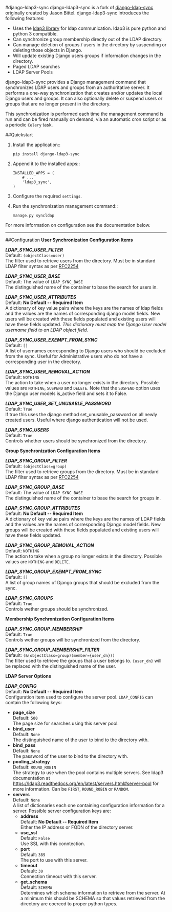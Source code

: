 #django-ldap3-sync
django-ldap3-sync is a fork of [django-ldap-sync](https://github.com/jbittel/django-ldap-sync) originally created by Jason Bittel.
django-ldap3-sync introduces the following features:

 - Uses the [ldap3 library](https://github.com/cannatag/ldap3) for ldap communication. ldap3 is pure python and python 3 compatible.
 - Can synchronize group membership directly out of the LDAP directory.
 - Can manage deletion of groups / users in the directory by suspending or deleting those objects in Django.
 - Will update existing Django users groups if information changes in the directory.
 - Paged LDAP searches
 - LDAP Server Pools

django-ldap3-sync provides a Django management command that synchronizes LDAP
users and groups from an authoritative server. It performs a one-way
synchronization that creates and/or updates the local Django users and groups. It can also optionally delete or suspend users or groups that are no longer present in the directory.

This synchronization is performed each time the management command is run and
can be fired manually on demand, via an automatic cron script or as a periodic
`Celery` task.

##Quickstart
1. Install the application::

      `pip install django-ldap3-sync`

2. Append it to the installed apps::

      ```
      INSTALLED_APPS = (
          # ...
          'ldap3_sync',
      )
      ```

3. Configure the required `settings`.

4. Run the synchronization management command::

      `manage.py syncldap`

For more information on configuration see the documentation below.


----------

##Configuration
**User Synchronization Configuration Items**

***LDAP_SYNC_USER_FILTER***  
Default: `(objectClass=user)`  
The filter used to retrieve users from the directory. Must be in standard LDAP filter syntax as per [RFC2254](http://www.ietf.org/rfc/rfc2254.txt?number=2254)

***LDAP_SYNC_USER_BASE***  
Default: The value of `LDAP_SYNC_BASE`  
The distinguished name of the container to base the search for users in.

***LDAP_SYNC_USER_ATTRIBUTES***  
Default: **No Default -- Required Item**  
A dictionary of key value pairs where the keys are the names of ldap fields and the values are the names of corresponding django model fields. New users will be created with these fields populated and existing users will have these fields updated. *This dictionary must map the Django User model username field to an LDAP object field.*

***LDAP_SYNC_USER_EXEMPT_FROM_SYNC***  
Default: `[]`  
A list of usernames corresponding to Django users who should be excluded from the sync. Useful for Administrative users who do not have a corresponding user in the directory.

***LDAP_SYNC_USER_REMOVAL_ACTION***  
Default: `NOTHING`  
The action to take when a user no longer exists in the directory. Possible values are `NOTHING`, `SUSPEND` and `DELETE`. Note that the `SUSPEND` option uses the Django user models is_active field and sets it to False.

***LDAP_SYNC_USER_SET_UNUSABLE_PASSWORD***  
Default: `True`  
If true this uses the django method set_unusable_password on all newly created users. Useful where django authentication will not be used.

***LDAP_SYNC_USERS***  
Default: `True`  
Controls whether users should be synchronized from the directory.

**Group Synchronization Configuration Items**  

***LDAP_SYNC_GROUP_FILTER***  
Default: `(objectClass=group)`  
The filter used to retrieve groups from the directory. Must be in standard LDAP filter syntax as per [RFC2254](http://www.ietf.org/rfc/rfc2254.txt?number=2254)

***LDAP_SYNC_GROUP_BASE***  
Default: The value of `LDAP_SYNC_BASE`  
The distinguished name of the container to base the search for groups in.

***LDAP_SYNC_GROUP_ATTRIBUTES***  
Default: **No Default -- Required Item**  
A dictionary of key value pairs where the keys are the names of LDAP fields and the values are the names of corresponding Django model fields. New groups will be created with these fields populated and existing users will have these fields updated.

***LDAP_SYNC_GROUP_REMOVAL_ACTION***  
Default: `NOTHING`  
The action to take when a group no longer exists in the directory. Possible values are `NOTHING` and `DELETE`.

***LDAP_SYNC_GROUP_EXEMPT_FROM_SYNC***  
Default: `[]`  
A list of group names of Django groups that should be excluded from the sync.

***LDAP_SYNC_GROUPS***  
Default: `True`  
Controls wether groups should be synchronized.

**Membership Synchronization Configuration Items**  

***LDAP_SYNC_GROUP_MEMBERSHIP***  
Default: `True`  
Controls wether groups will be synchronized from the directory.

***LDAP_SYNC_GROUP_MEMBERSHIP_FILTER***  
Default: `(&(objectClass=group)(member={user_dn}))`  
The filter used to retrieve the groups that a user belongs to. `{user_dn}` will be replaced with the distinguished name of the user.

**LDAP Server Options**  

***LDAP_CONFIG***  
Default: **No Default -- Required Item**  
Configuration item used to configure the server pool. `LDAP_CONFIG` can contain the following keys:

 - **page_size**  
	Default: `500`  
	The page size for searches using this server pool.  
 - **bind_user**  
    Default: `None`  
    The distinguished name of the user to bind to the directory with.  
 - **bind_pass**  
   Default: `None`  
   The password of the user to bind to the directory with.  
 - **pooling_strategy**  
   Default: `ROUND_ROBIN`  
   The strategy to use when the pool contains multiple servers. See ldap3 documentation at      https://ldap3.readthedocs.org/en/latest/servers.html#server-pool for more information. Can be   `FIRST`, `ROUND_ROBIN` or `RANDOM`.  
 - **servers**  
Default: `None`  
A list of dictionaries each one containing configuration information for a server. Possible server configuration keys are:  
	 - **address**  
		Default: **No Default -- Required Item**  
		Either the IP address or FQDN of the directory server.  
	 - **use_ssl**  
		Default: `False`  
		Use SSL with this conntection.  
	 - **port**  
	   Default: `389`  
	   The port to use with this server.  
	 - **timeout**  
		Default: `30`  
		Connection timeout with this server.  
	 - **get_schema**  
		Default: `SCHEMA`  
	Determines which schema information to retrieve from the server. At a minimum this should be SCHEMA so that values retrieved from the directory are coerced to proper python types.  
